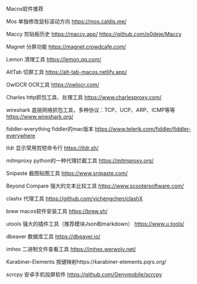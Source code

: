 Macos软件推荐

Mos 单独修改鼠标滚动方向  https://mos.caldis.me/

Maccy 剪贴板历史 https://maccy.app/ https://github.com/p0deje/Maccy

Magnet 分屏功能 https://magnet.crowdcafe.com/

Lemon 清理工具 https://lemon.qq.com/

AltTab 切屏工具 https://alt-tab-macos.netlify.app/

OwlOCR OCR工具 https://owlocr.com/

Charles http抓包工具、处理工具 https://www.charlesproxy.com/

wireshark 底层网络抓包工具，多种协议：TCP、UCP、ARP、ICMP等等 https://www.wireshark.org/

fiddler-everything  fiddler的mac版本 https://www.telerik.com/fiddler/fiddler-everywhere

tldr 显示常用剪短命令行 https://tldr.sh/

mitmproxy python的一种代理拦截工具 https://mitmproxy.org/

Snipaste 截图贴图工具 https://www.snipaste.com/

Beyond Compare 强大的文本比较工具 https://www.scootersoftware.com/

clashx 代理工具 https://github.com/yichengchen/clashX

brew macos软件安装工具 https://brew.sh/

utools 强大的插件工具（推荐模块Json和markdown） https://www.u.tools/

dbeaver 数据库工具 https://dbeaver.io/

imhex 二进制文件查看工具 https://imhex.werwolv.net/

 Karabiner-Elements 按键映射https://karabiner-elements.pqrs.org/

scrcpy 安卓手机投屏软件 https://github.com/Genymobile/scrcpy